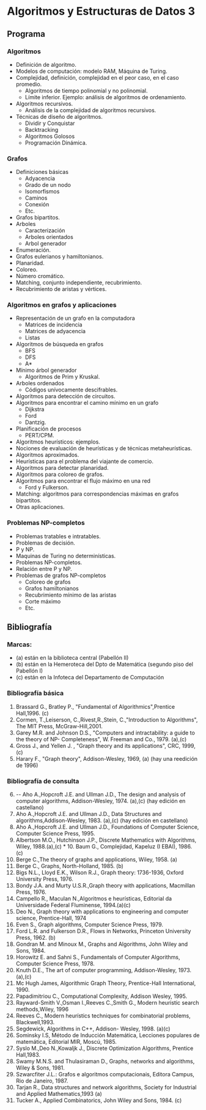 Algoritmos y Estructuras de Datos 3
===================================

Programa
--------

### Algoritmos
* Definición de algoritmo. 
* Modelos de computación: modelo RAM, Máquina de Turing.
* Complejidad, definición, complejidad en el peor caso, en el caso promedio.
	* Algoritmos de tiempo polinomial y no polinomial. 
	* Límite inferior. Ejemplo: análisis de algoritmos de ordenamiento.
* Algoritmos recursivos.
	* Análisis de la complejidad de algoritmos recursivos.
* Técnicas de diseño de algoritmos.
	* Dividir y Conquistar 
	* Backtracking
	* Algoritmos Golosos
	* Programación Dinámica.

### Grafos
* Definiciones básicas
	* Adyacencia
	* Grado de un nodo
	* Isomorfismos
	* Caminos
	* Conexión
	* Etc. 
* Grafos bipartitos. 
* Arboles
	* Caracterización
	* Arboles orientados
	* Arbol generador
* Enumeración. 
* Grafos eulerianos y hamiltonianos. 
* Planaridad. 
* Coloreo. 
* Número cromático. 
* Matching, conjunto independiente, recubrimiento. 
* Recubrimiento de aristas y vértices.

### Algoritmos en grafos y aplicaciones
* Representación de un grafo en la computadora 
	* Matrices de incidencia
	* Matrices de adyacencia
	* Listas
* Algoritmos de búsqueda en grafos 
	* BFS
	* DFS
	* A* 
* Mínimo árbol generador 
	* Algoritmos de Prim y Kruskal. 
* Arboles ordenados 
	* Códigos unívocamente descifrables. 
* Algoritmos para detección de circuitos. 
* Algoritmos para encontrar el camino mínimo en un grafo 
	* Dijkstra
	* Ford
	* Dantzig. 
* Planificación de procesos
	* PERT/CPM.
* Algoritmos heurísticos: ejemplos. 
* Nociones de evaluación de heurísticas y de técnicas metaheurísticas. 
* Algoritmos aproximados. 
* Heurísticas para el problema del viajante de comercio. 
* Algoritmos para detectar planaridad. 
* Algoritmos para coloreo de grafos. 
* Algoritmos para encontrar el flujo máximo en una red 
	* Ford y Fulkerson. 
* Matching: algoritmos para correspondencias máximas en grafos bipartitos. 
* Otras aplicaciones.

### Problemas NP-completos
* Problemas tratables e intratables.
* Problemas de decisión.
* P y NP.
* Maquinas de Turing no determinísticas.
* Problemas NP-completos.
* Relación entre P y NP.
* Problemas de grafos NP-completos
	* Coloreo de grafos
	* Grafos hamiltonianos 
	* Recubrimiento mínimo de las aristas
	* Corte máximo
	* Etc.

Bibliografía
------------

### Marcas:
* (a) están en la biblioteca central (Pabellón II)
* (b) están en la Hemeroteca del Dpto de Matemática (segundo piso del Pabellón I)
* (c) están en la Infoteca del Departamento de Computación

### Bibliografía básica
1. Brassard G., Bratley P., "Fundamental of Algorithmics",Prentice Hall,1996. (c)
2. Cormen, T.,Leiserson, C.,Rivest,R.,Stein, C.,"Introduction to Algorithms", The MIT Press, McGraw-Hill,2001.
3. Garey M.R. and Johnson D.S., "Computers and intractability: a guide to the theory of NP- Completeness", W. Freeman and Co., 1979. (a),(c)
4. Gross J., and Yellen J. , "Graph theory and its applications", CRC, 1999, (c)
5. Harary F., "Graph theory", Addison-Wesley, 1969, (a) (hay una reedición de 1996)

### Bibliografía de consulta
6. -- Aho A.,Hopcroft J.E. and Ullman J.D., The design and analysis of computer algorithms, Addison-Wesley, 1974. (a),(c) (hay edición en castellano)
7. Aho A.,Hopcroft J.E. and Ullman J.D., Data Structures and algorithms,Addison-Wesley, 1983. (a),(c) (hay edición en castellano)
8. Aho A.,Hopcroft J.E. and Ullman J.D., Foundations of Computer Science, Computer Science Press, 1995.
9. Albertson M.O., Hutchinson J.P., Discrete Mathematics with Algorithms, Wiley, 1988.(a),(c) * 10. Baum G., Complejidad, Kapeluz (I EBAI), 1986. (c)
11. Berge C.,The theory of graphs and applications, Wiley, 1958. (a)
12. Berge C., Graphs, North-Holland, 1985. (b)
13. Bigs N.L., Lloyd E.K., Wilson R.J., Graph theory: 1736-1936, Oxford University Press, 1976.
14. Bondy J.A. and Murty U.S.R.,Graph theory with applications, Macmillan Press, 1976.
15. Campello R., Maculan N.,Algoritmos e heurísticas, Editorial da Universidade Federal Fluminense, 1994.(a)(c)
16. Deo N., Graph theory with applications to engineering and computer science, Prentice-Hall, 1974
17. Even S., Graph algorithms, Computer Science Press, 1979.
18. Ford L.R. and Fulkerson D.R., Flows in Networks, Princeton University Press, 1962. (b)
19. Gondran M. and Minoux M., Graphs and Algorithms, John Wiley and Sons, 1984.
20. Horowitz E. and Sahni S., Fundamentals of Computer Algorithms, Computer Science Press, 1978.
21. Knuth D.E., The art of computer programming, Addison-Wesley, 1973. (a),(c)
22. Mc Hugh James, Algorithmic Graph Theory, Prentice-Hall International, 1990.
23. Papadimitriou C., Computational Complexity, Addison Wesley, 1995.
24. Rayward-Smith V.,Osman I.,Reeves C.,Smith G., Modern heuristic search methods,Wiley, 1996
25. Reeves C., Modern heurístics techniques for combinatorial problems, Blackwell,1993.
26. Segdewick, Algorithms in C++, Addison- Wesley, 1998. (a)(c)
27. Sominsky I.S, Método de Inducción Matemática, Lecciones populares de matemática, Editorial MIR, Moscú, 1985.
28. Syslo M.,Deo N.,Kowaljk J., Discrete Optimization Algorithms, Prentice Hall,1983.
29. Swamy M.N.S. and Thulasiraman D., Graphs, networks and algorithms, Wiley & Sons, 1981.
30. Szwarcfiter J.L.: Grafos e algoritmos computacionais, Editora Campus, Rio de Janeiro, 1987.
31. Tarjan R., Data structures and network algorithms, Society for Industrial and Applied Mathematics,1993 (a)
32. Tucker A., Applied Combinatorics, John Wiley and Sons, 1984. (c)